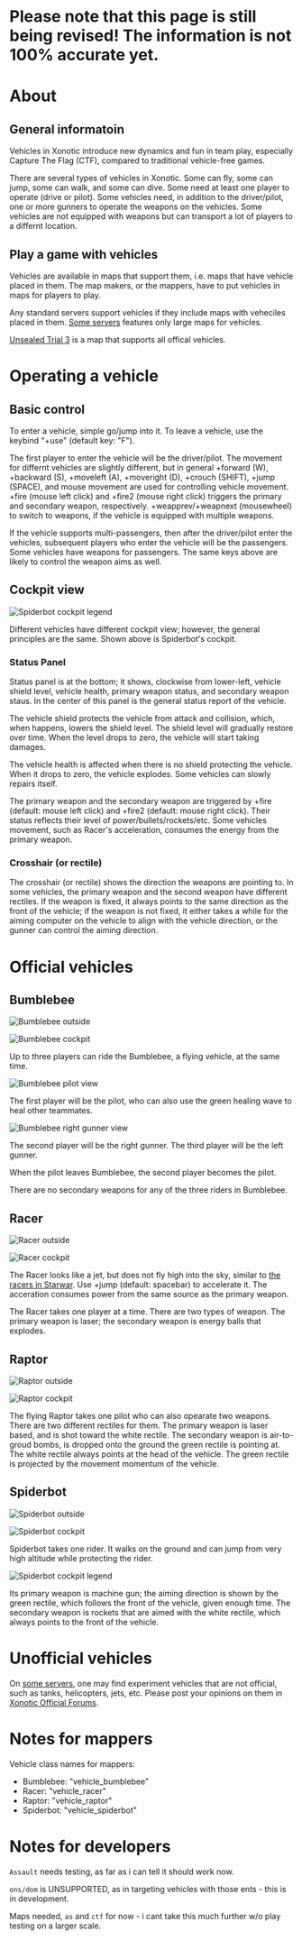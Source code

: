 # Please note that this page is still being revised! The information is not 100% accurate yet.

# About

## General informatoin

Vehicles in Xonotic introduce new dynamics and fun in team play, especially Capture The Flag (CTF), compared to traditional vehicle-free games.

There are several types of vehicles in Xonotic. Some can fly, some can jump, some can walk, and some can dive. Some need at least one player to operate (drive or pilot). Some vehicles need, in addition to the driver/pilot, one or more gunners to operate the weapons on the vehicles. Some vehicles are not equipped with weapons but can transport a lot of players to a differnt location.

## Play a game with vehicles

Vehicles are available in maps that support them, i.e. maps that have vehicle placed in them. The map makers, or the mappers, have to put vehicles in maps for players to play.

Any standard servers support vehicles if they include maps with veheciles placed in them. [Some servers](Special_Servers) features only large maps for vehicles.

[Unsealed Trial 3](http://dl.xonotic.co/unsealedtrial3-full-51eac9fbb6b2b8f3037ff242ef62a6f3698526f6-aff677d276411b4391becf801121abc211c7dcaa.pk3) is a map that supports all offical vehicles.

# Operating a vehicle

## Basic control

To enter a vehicle, simple go/jump into it. To leave a vehicle, use the keybind "+use" (default key: "F").

The first player to enter the vehicle will be the driver/pilot. The movement for differnt vehicles are slightly different, but in general +forward (W), +backward (S), +moveleft (A), +moveright (D), +crouch (SHIFT), +jump (SPACE), and mouse movement are used for controlling vehicle movement. +fire (mouse left click) and +fire2 (mouse right click) triggers the primary and secondary weapon, respectively. +weapprev/+weapnext (mousewheel) to switch to weapons, if the vehicle is equipped with multiple weapons.

If the vehicle supports multi-passengers, then after the driver/pilot enter the vehicles, subsequent players who enter the vehicle will be the passengers. Some vehicles have weapons for passengers. The same keys above are likely to control the weapon aims as well.

## Cockpit view

![Spiderbot cockpit legend](img/Vehicle-cockpit-legend.jpg)

Different vehicles have different cockpit view; however, the general principles are the same. Shown above is Spiderbot's cockpit.

### Status Panel

Status panel is at the bottom; it shows, clockwise from lower-left, vehicle shield level, vehicle health, primary weapon status, and secondary weapon staus. In the center of this panel is the general status report of the vehicle.

The vehicle shield protects the vehicle from attack and collision, which, when happens, lowers the shield level. The shield level will gradually restore over time. When the level drops to zero, the vehicle will start taking damages.

The vehicle health is affected when there is no shield protecting the vehicle. When it drops to zero, the vehicle explodes. Some vehicles can slowly repairs itself.

The primary weapon and the secondary weapon are triggered by +fire (default: mouse left click) and +fire2 (default: mouse right click). Their status reflects their level of power/bullets/rockets/etc. Some vehicles movement, such as Racer's acceleration, consumes the energy from the primary weapon.

### Crosshair (or rectile)

The crosshair (or rectile) shows the direction the weapons are pointing to. In some vehicles, the primary weapon and the second weapon have different rectiles. If the weapon is fixed, it always points to the same direction as the front of the vehicle; if the weapon is not fixed, it either takes a while for the aiming computer on the vehicle to align with the vehicle direction, or the gunner can control the aiming direction.

# Official vehicles

## Bumblebee

![Bumblebee outside](img/Vehicle-bumblebee.jpg)

![Bumblebee cockpit](img/Vehicle-bumblebee-cockpit.jpg)

Up to three players can ride the Bumblebee, a flying vehicle, at the same time.

![Bumblebee pilot view](img/Vehicle-bumblebee-pilot-view.jpg)

The first player will be the pilot, who can also use the green healing wave to heal other teammates.

![Bumblebee right gunner view](img/Vehicle-bumblebee-gunner-view.jpg)

The second player will be the right gunner. The third player will be the left gunner.

When the pilot leaves Bumblebee, the second player becomes the pilot.

There are no secondary weapons for any of the three riders in Bumblebee.

## Racer

![Racer outside](img/Vehicle-racer.jpg)

![Racer cockpit](img/Vehicle-racer-cockpit.jpg)

The Racer looks like a jet, but does not fly high into the sky, similar to [the racers in Starwar](https://en.wikipedia.org/wiki/Star_Wars_Episode_I:_Racer). Use +jump (default: spacebar) to accelerate it. The acceration consumes power from the same source as the primary weapon.

The Racer takes one player at a time. There are two types of weapon. The primary weapon is laser; the secondary weapon is energy balls that explodes.

## Raptor

![Raptor outside](img/Vehicle-raptor.jpg)

![Raptor cockpit](img/Vehicle-raptor-cockpit.jpg)

The flying Raptor takes one pilot who can also opearate two weapons. There are two different rectiles for them. The primary weapon is laser based, and is shot toward the white rectile. The secondary weapon is air-to-groud bombs, is dropped onto the ground the green rectile is pointing at. The white rectile always points at the head of the vehicle. The green rectile is projected by the movement momentum of the vehicle.

## Spiderbot

![Spiderbot outside](img/Vehicle-spiderbot.jpg)

![Spiderbot cockpit](img/Vehicle-spiderbot-cockpit.jpg)

Spiderbot takes one rider. It walks on the ground and can jump from very high altitude while protecting the rider.

![Spiderbot cockpit legend](img/Vehicle-cockpit-legend.jpg)

Its primary weapon is machine gun; the aiming direction is shown by the green rectile, which follows the front of the vehicle, given enough time. The secondary weapon is rockets that are aimed with the white rectile, which always points to the front of the vehicle.

# Unofficial vehicles

On [some servers](Special_Servers), one may find experiment vehicles that are not official, such as tanks, helicopters, jets, etc. Please post your opinions on them in [Xonotic Official Forums](http://forums.xonotic.org).

# Notes for mappers

Vehicle class names for mappers:

- Bumblebee: "vehicle_bumblebee"
- Racer: "vehicle_racer"
- Raptor: "vehicle_raptor"
- Spiderbot: "vehicle_spiderbot"

# Notes for developers

`Assault` needs testing, as far as i can tell it should work now.

`ons/dom` is UNSUPPORTED, as in targeting vehicles with those ents - this is in development.

Maps needed, `as` and `ctf` for now - i cant take this much further w/o play testing on a larger scale.

